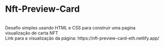 # Nft-Preview-Card
<br>
Desafio simples usando HTML e CSS para construir uma pagina visualização de carta NFT
<br>
Link para a visualização da página: https://nft-preview-card-eth.netlify.app/
